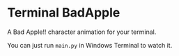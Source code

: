 # Terminal BadApple

A Bad Apple!! character animation for your terminal.  

You can just run `main.py` in Windows Terminal to watch it.